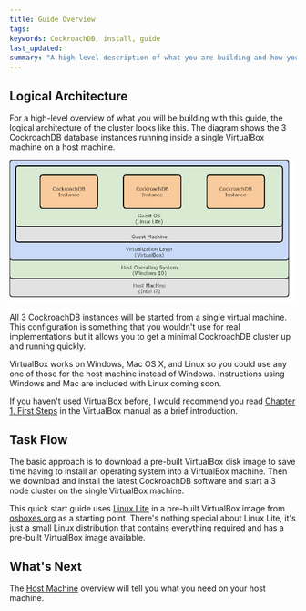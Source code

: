 ```yaml
---
title: Guide Overview
tags: 
keywords: CockroachDB, install, guide
last_updated: 
summary: "A high level description of what you are building and how you are building it."
---
```


## Logical Architecture

For a high-level overview of what you will be building with this guide, the logical architecture of the cluster looks like this. The diagram shows the 3 CockroachDB database instances running inside a single VirtualBox machine on a host machine.

![Logical Cluster Architecture](images/virtualbox_architecture_single.png)

All 3 CockroachDB instances will be started from a single virtual machine. This configuration is something that you wouldn't use for real implementations but it allows you to get a minimal CockroachDB cluster up and running quickly.

VirtualBox works on Windows, Mac OS X, and Linux so you could use any one of those for the host machine instead of Windows. Instructions using Windows and Mac are included with Linux coming soon.

If you haven't used VirtualBox before, I would recommend you read [Chapter 1. First
Steps](https://www.virtualbox.org/manual/ch01.html) in the VirtualBox manual as a brief introduction.


## Task Flow

The basic approach is to download a pre-built VirtualBox disk image to save time having to install an operating system into a VirtualBox machine. Then we download and install the latest CockroachDB software and start a 3 node cluster on the single VirtualBox machine.

This quick start guide uses [Linux Lite](https://www.linuxliteos.com/) in a pre-built VirtualBox image from [osboxes.org](http://www.osboxes.org/) as a starting point. There's nothing special about Linux Lite, it's just a small Linux distribution that contains everything required and has a pre-built VirtualBox image available.


## What's Next

The [Host Machine](cockroach-vb-single_host_overview) overview will tell you what you need on your host machine.


